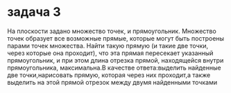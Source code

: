 # задача 3
На плоскости задано множество точек, и прямоугольник. Множество точек образует все возможные прямые, которые могут быть построены парами точек множества. Найти такую прямую (и такие две точки, через которые она проходит), что эта прямая пересекает указанный прямоугольник, и при этом длина отрезка прямой, находящейся внутри прямоугольника, максимальна.В качестве ответа:выделить найденные две точки,нарисовать прямую, которая через них проходит,а также выделить на этой прямой отрезок между двумя найденными точками 
